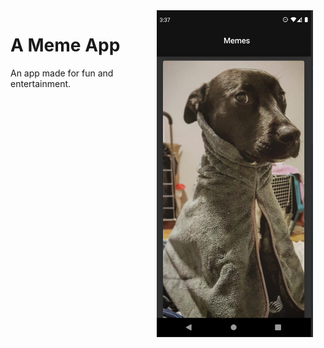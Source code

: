 <img src="https://github.com/ProfessionalwithStandards/MemeApp/blob/main/app/src/main/res/drawable/img.png?raw=true" width="250" align="right" hspace="20">

# A Meme App

An app made for fun and entertainment.
